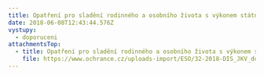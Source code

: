 ```yaml
---
title: Opatření pro sladění rodinného a osobního života s výkonem státní služby
date: 2018-06-08T12:43:44.576Z
vystupy:
  - doporuceni
attachmentsTop:
  - title: Opatření pro sladění rodinného a osobního života s výkonem státní služby
    file: https://www.ochrance.cz/uploads-import/ESO/32-2018-DIS_JKV_doporuceni_graficka_verze.pdf
---
```

